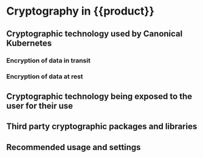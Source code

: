# Cryptography in {{product}}

<!-- Guidance:
Short description of how cryptographic technology is used in K8s / what
will be covered in this doc -->

<!-- SSDLC:
Canonical Kubernetes employs industry-standard cryptographic protocols and
algorithms to ensure data confidentiality, integrity, and authenticity within
the Kubernetes environment. Primary uses of cryptography include:
- Securing API Communications: All communications between core components, such as
the API server and kubelets, are encrypted with TLS (Transport Layer Security),
providing robust protection for sensitive data in transit.
- Encrypting Secrets and Sensitive Data: Canonical Kubernetes supports AES-GCM
(Advanced Encryption Standard - Galois/Counter Mode) for encrypting Secrets at
rest. This is particularly important for protecting sensitive configurations and
credentials stored within the cluster.
- Digital Signatures for API Authentication: To authenticate API clients securely,
Canonical Kubernetes supports X.509 certificates, leveraging both RSA and ECDSA
(Elliptic Curve Digital Signature Algorithm) for digital signatures, ensuring
robust authentication mechanisms. -->

## Cryptographic technology used by Canonical Kubernetes
<!-- Guidance:
Cryptographic technology used by the product
In this section list/describe the places where cryptographic technology is used
internally by the product itself. In this section should list the algorithms and
key lengths used (where applicable). If there is external documentation on the
cryptographic engines in use please include those references (e.g. OpenSSL)
 -->

<!-- write a short text on the technologies used -->

### Encryption of data in transit
<!-- SSDLC:
Canonical Kubernetes incorporates a variety of cryptographic algorithms to
secure internal operations and data at multiple levels. The primary technologies
are as follows:
TLS (Transport Layer Security)
Protocols Supported: TLS 1.2 and TLS 1.3 are employed for encryption of data in
transit. TLS is the standard for securing connections and is used across all
Canonical Kubernetes components.
Symmetric Encryption Algorithm: AES-GCM, a widely adopted and secure symmetric
encryption method, is utilized to ensure confidentiality and integrity of data.
Key Length: AES-256, providing a high level of security suitable for sensitive
communications.
Asymmetric Algorithms:
RSA-2048 and RSA-4096: Canonical Kubernetes utilizes RSA for key exchanges and
digital signatures, providing compatibility with a broad range of cryptographic
libraries and external systems.
ECDSA: In environments requiring higher performance with lower computational
overhead, Canonical Kubernetes supports ECDSA, particularly beneficial for
devices with constrained resources.
Hashing Algorithms:
SHA-256: Used for hashing and ensuring data integrity, SHA-256 is a
cryptographic hash function providing a strong safeguard against data tampering.
 -->

### Encryption of data at rest

<!-- SSDLC:
Dqlite Encryption at Rest
Encryption Algorithm: AES-GCM is used for data encryption within Dqlite, which
manages database storage securely. This encryption ensures that sensitive
information, including Kubernetes Secrets, remains protected from unauthorized
access at rest.
Key Management: Key lengths for AES encryption in Dqlite typically utilize
AES-256 for robust data security. -->

## Cryptographic technology being exposed to the user for their use
<!-- Guidance:
Cryptographic technology being exposed to the user for their use
In this section list/describe the cryptographic technology that is exposed for
users to utilize. Be sure to include algorithms and key lengths supported. If
there is external documentation on the cryptographic engines we’re exposing
please include those references (e.g. OpenSSL) -->

<!-- SSDLC:
Canonical Kubernetes provides various cryptographic tools that users can
leverage to implement security controls for their workloads:
Kubernetes Secrets Encryption: Users are empowered to configure encryption
providers for Secrets at rest, with AES-GCM as the preferred encryption
algorithm for data confidentiality.
Configurable Providers: Canonical Kubernetes supports integration with various
Key Management Services (KMS) to centralize and control key management.
Kubernetes API Authentication: For secure API access, users can configure X.509
certificates, allowing them to implement secure, certificate-based
authentication with support for both RSA (2048/4096) and ECDSA keys.
Service Mesh Encryption (Optional): When deploying service meshes like Istio
with Canonical Kubernetes, users can enable mutual TLS (mTLS) to protect
inter-service communications, ensuring data privacy and authenticity in
multi-service environments.
Supported Algorithms for mTLS:
RSA-2048/4096 or ECDSA: These options enable secure certificate-based
authentication between services.
AES-GCM: Used for encrypted service-to-service communication.
 -->

## Third party cryptographic packages and libraries
<!-- Guidance:
Packages or technology providing cryptographic functionality. For example,
if the functionality is being supplied by the linux kernel, or openssl from the
Ubuntu Archive, please list this. If any packages or software from outside of
Ubuntu are being used, please also provide the repository they are being sourced
from. -->

<!-- SSDLC:
Canonical Kubernetes depends on a suite of cryptographic libraries and
packages to implement its security functions:
OpenSSL: Canonical Kubernetes utilizes OpenSSL for a broad range of c
ryptographic operations, including TLS, certificate management, and secure key
exchange. OpenSSL’s extensive cryptographic functionality and secure algorithms
provide a reliable foundation for TLS and encryption operations.
Source: Ubuntu Archive (Package: openssl)
Linux Kernel Cryptographic Modules: For network security and cryptographic
operations at the kernel level, Canonical Kubernetes leverages cryptographic
modules in the Linux kernel, such as IPsec for secure network communications.
Source: Ubuntu Kernel (Package: linux-generic)
Go Cryptography Library: Since Kubernetes is written in Go, Canonical Kubernetes
relies on the Go standard library's cryptographic functions, implementing secure
algorithms such as RSA, ECDSA, and AES, which are necessary for the secure
operation of Kubernetes components.
Source: Go Standard Library -->

## Recommended usage and settings
<!-- leave as default / set up certain components  -->

